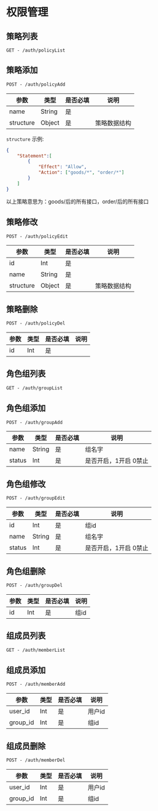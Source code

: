 # 权限管理

## 策略列表

```
GET - /auth/policyList
```

## 策略添加

```html
POST - /auth/policyAdd
```

| 参数      | 类型   | 是否必填 | 说明         |
| --------- | ------ | -------- | ------------ |
| name      | String | 是       |              |
| structure | Object | 是       | 策略数据结构 |

`structure` 示例:

```json
{
    "Statement":[
        {
            "Effect": "Allow",
            "Action": ["goods/*", "order/*"]
    	}
    ]
}
```

以上策略意思为：goods/后的所有接口，order/后的所有接口

## 策略修改

```html
POST - /auth/policyEdit
```

| 参数      | 类型   | 是否必填 | 说明         |
| --------- | ------ | -------- | ------------ |
| id        | Int    | 是       |              |
| name      | String | 是       |              |
| structure | Object | 是       | 策略数据结构 |
## 策略删除

```html
POST - /auth/policyDel
```
| 参数 | 类型 | 是否必填 | 说明 |
| ---- | ---- | -------- | ---- |
| id   | Int  | 是       |      |

## 角色组列表

```html
GET - /auth/groupList
```

## 角色组添加

```html
POST - /auth/groupAdd
```

| 参数   | 类型   | 是否必填 | 说明                  |
| ------ | ------ | -------- | --------------------- |
| name   | String | 是       | 组名字                |
| status | Int    | 是       | 是否开启，1开启 0禁止 |

## 角色组修改
```html
POST - /auth/groupEdit
```

| 参数   | 类型   | 是否必填 | 说明                  |
| ------ | ------ | -------- | --------------------- |
| id     | Int    | 是       | 组id                  |
| name   | String | 是       | 组名字                |
| status | Int    | 是       | 是否开启，1开启 0禁止 |
## 角色组删除

```html
POST - /auth/groupDel
```

| 参数 | 类型 | 是否必填 | 说明 |
| ---- | ---- | -------- | ---- |
| id   | Int  | 是       | 组id |

## 组成员列表

```html
GET - /auth/memberList
```

## 组成员添加

```html
POST - /auth/memberAdd
```

| 参数     | 类型 | 是否必填 | 说明   |
| -------- | ---- | -------- | ------ |
| user_id  | Int  | 是       | 用户id |
| group_id | Int  | 是       | 组id   |

## 组成员删除

```html
POST - /auth/memberDel
```

| 参数     | 类型 | 是否必填 | 说明   |
| -------- | ---- | -------- | ------ |
| user_id  | Int  | 是       | 用户id |
| group_id | Int  | 是       | 组id   |

